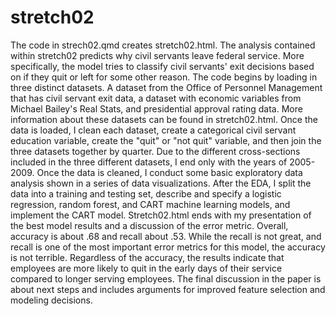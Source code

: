 # stretch02
The code in strech02.qmd creates stretch02.html. The analysis contained within stretch02 predicts why civil servants leave federal service. More specifically, the model tries to classify civil servants' exit decisions based on if they quit or left for some other reason. The code begins by loading in three distinct datasets. A dataset from the Office of Personnel Management that has civil servant exit data, a dataset with economic variables from Michael Bailey's Real Stats, and presidential approval rating data. More information about these datasets can be found in stretch02.html. Once the data is loaded, I clean each dataset, create a categorical civil servant education variable, create the "quit" or "not quit" variable, and then join the three datasets together by quarter. Due to the different cross-sections included in the three different datasets, I end only with the years of 2005-2009. 
Once the data is cleaned, I conduct some basic exploratory data analysis shown in a series of data visualizations. After the EDA, I split the data into a training and testing set, describe and specify a logistic regression, random forest, and CART machine learning models, and implement the CART model. Stretch02.html ends with my presentation of the best model results and a discussion of the error metric. Overall, accuracy is about .68 and recall about .53. While the recall is not great, and recall is one of the most important error metrics for this model, the accuracy is not terrible. Regardless of the accuracy, the results indicate that employees are more likely to quit in the early days of their service compared to longer serving employees. The final discussion in the paper is about next steps and includes arguments for improved feature selection and modeling decisions.
